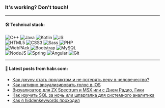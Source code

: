 ### It's working? Don't touch!

---

#### 🛠️ Technical stack:

![C++](https://img.shields.io/badge/C++-informational?logo=c%2B%2B&style=flat&logoColor=white&color=9C033A)
![Java](https://img.shields.io/badge/Java-informational?logo=java&style=flat&logoColor=white&color=007396)
![Kotlin](https://img.shields.io/badge/Kotlin-informational?logo=Kotlin&style=flat&logoColor=white&color=0095D5)
![JS](https://img.shields.io/badge/JS-informational?logo=javaScript&style=flat&logoColor=black&color=F7Df1E) <br>
![HTML5](https://img.shields.io/badge/HTML5-informational?logo=html5&style=flat&logoColor=white&color=E34F26)
![CSS3](https://img.shields.io/badge/CSS3-informational?logo=css3&style=flat&logoColor=white&color=157286)
![Sass](https://img.shields.io/badge/Saas-informational?logo=sass&style=flat&logoColor=white&color=hotpink)
![PHP](https://img.shields.io/badge/PHP-informational?logo=php&style=flat&logoColor=white&color=777BB4) <br>
![WebPAck](https://img.shields.io/badge/WebPack-informational?logo=webPack&style=flat&logoColor=white&color=FF6F00)
![Bootstrap](https://img.shields.io/badge/Bootstrap-informational?logo=Bootstrap&style=flat&logoColor=white&color=7952B3)
![MySQL](https://img.shields.io/badge/MySQL-informational?logo=MySQL&style=flat&logoColor=white&color=00f) <br>
![NodeJS](https://img.shields.io/badge/NodeJS-informational?logo=node.js&style=flat&logoColor=white&color=43853D)
![Spring](https://img.shields.io/badge/Spring-informational?logo=Spring&style=flat&logoColor=white&color=0A9EDC)
![Angular](https://img.shields.io/badge/Vue-informational?logo=vue.js&style=flat&logoColor=white&color=red)
![Git](https://img.shields.io/badge/Git-informational?logo=git&style=flat&logoColor=white&color=darkorange)

___

#### 💬 Latest posts from habr.com:

<!-- BLOG-POST-LIST:START -->
- [Как джуну стать продактом и не потерять веру в человечество?](https://habr.com/ru/post/664816/?utm_source=habrahabr&utm_medium=rss&utm_campaign=664816)
- [Как нативно визуализировать голос в iOS](https://habr.com/ru/post/664792/?utm_source=habrahabr&utm_medium=rss&utm_campaign=664792)
- [Визуализатор для ZX Spectrum и MSX или с Днем Радио, Гики](https://habr.com/ru/post/664680/?utm_source=habrahabr&utm_medium=rss&utm_campaign=664680)
- [Как изучить SQL за ночь или шпаргалка для системного аналитика](https://habr.com/ru/post/664550/?utm_source=habrahabr&utm_medium=rss&utm_campaign=664550)
- [Как я hiddenkeywords проходил](https://habr.com/ru/post/664754/?utm_source=habrahabr&utm_medium=rss&utm_campaign=664754)
<!-- BLOG-POST-LIST:END -->
